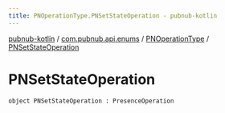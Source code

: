 ```yaml
---
title: PNOperationType.PNSetStateOperation - pubnub-kotlin
---
```


[pubnub-kotlin](../../index.html) / [com.pubnub.api.enums](../index.html) / [PNOperationType](index.html) / [PNSetStateOperation](./-p-n-set-state-operation.html)

# PNSetStateOperation

`object PNSetStateOperation : PresenceOperation`